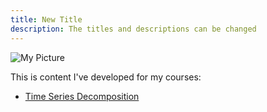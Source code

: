 ```yaml
---
title: New Title
description: The titles and descriptions can be changed
---
```


![My Picture](/pics/Bradley_Jim-45.jpg)

This is content I've developed for my courses:

- [Time Series Decomposition](/timeseries/index.md)
